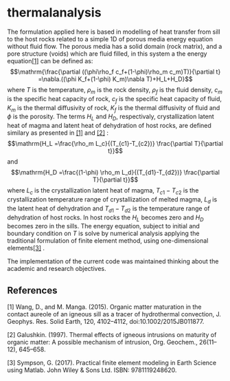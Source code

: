 # thermalanalysis
The formulation applied here is based in modelling of heat transfer from sill to the host rocks related to a simple 1D of porous media energy equation without fluid flow. The porous media has a solid domain (rock matrix), and a pore structure (voids) which are fluid filled, in this system a the energy equation[[1]](#1) can be defined as: 
$$\mathrm{\frac{\partial ((\phi\rho_f c_f+(1-\phi)\rho_m c_m)T)}{\partial t} =\nabla.((\phi K_f+(1-\phi) K_m)\nabla T)+H_L+H_D}$$
where $T$ is the temperature, $\rho_m$ is the rock density, $\rho_f$ is the fluid density, $c_m$ is the specific heat capacity of rock, $c_f$ is the specific heat capacity of fluid, $K_m$ is the thermal diffusivity of rock, $K_f$ is the thermal diffusivity of fluid and $\phi$ is the porosity. The terms $H_L$ and $H_D$, respectivaly, crystallization latent heat of magma and latent heat of dehydration of host rocks, are defined similary as presented in [[1]](#1) and [[2]](#2) :
$$\mathrm{H_L =\frac{\rho_m L_c}{(T_{c1}-T_{c2})} \frac{\partial T}{\partial t}}$$ and $$\mathrm{H_D =\frac{(1-\phi) \rho_m L_d}{(T_{d1}-T_{d2})} \frac{\partial T}{\partial t}}$$
where $L_c$ is the crystallization latent heat of magma, $T_{c1}-T_{c2}$ is the crystallization temperature range of crystallization of melted magma, $L_d$ is the latent heat of dehydration and $T_{d1}-T_{d2}$ is the temperature range of dehydration of host rocks. In host rocks the $H_L$ becomes zero and $H_D$ becomes zero in the sills.
The energy equation, subject to initial and boundary condition on $T$ is solve by numerical analysis applying the traditional formulation of finite element method, using one-dimensional elements[[3]](#3) .

The implementation of the current code was maintained thinking about the academic and research objectives.

## References
<a id="1">[1]</a> 
Wang, D., and M. Manga. (2015). Organic matter maturation in the contact aureole of an igneous sill as a tracer of hydrothermal convection, J. Geophys. Res. Solid Earth, 120, 4102–4112, doi:10.1002/2015JB011877.

<a id="2">[2]</a> 
Galushkin. (1997). Thermal effects of igneous intrusions on maturity of organic matter: A possible mechanism of intrusion, Org. Geochem., 26(11–12), 645–658.

<a id="3">[3]</a> 
Sympson, G. (2017). Practical finite element modeling in Earth Science using Matlab. John Wiley & Sons Ltd. ISBN: 9781119248620.
